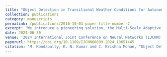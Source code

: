 ```yaml
---
title: "Object Detection in Transitional Weather Conditions for Autonomous Vehicles"
collection: publications
category: manuscripts
permalink: /publications/2010-10-01-paper-title-number-2
excerpt: 'We introduce a pioneering solution, the Multi-Scale Adaptive Transformer (mSAT). This innovative approach amalgamates a Domain Adaptive Network (DAN), adept at identifying continuous weather-invariant features across various scales, with a transformer network tailored for object detection. Our method is evaluated on the AIWD6 dataset, showcasing its efficacy in addressing the impact of adverse weather conditions on object detection. Our approach effectively mitigates the domain discrepancy, enabling adaptation to various continuous weather shifts. Later, we introduce three novel metrics for evaluating object detection performance on continuous weather data along with standard metrics.'
date: 2024-06-30
venue: '2024 International Joint Conference on Neural Networks (IJCNN)'
paperurl: https://doi.org/10.1109/IJCNN60899.2024.10651445
citation: 'M. Kondapally, K. N. Kumar and C. Krishna Mohan, "Object Detection in Transitional Weather Conditions for Autonomous Vehicles," 2024 International Joint Conference on Neural Networks (IJCNN), Yokohama, Japan, 2024, pp. 1-8'
---
```



